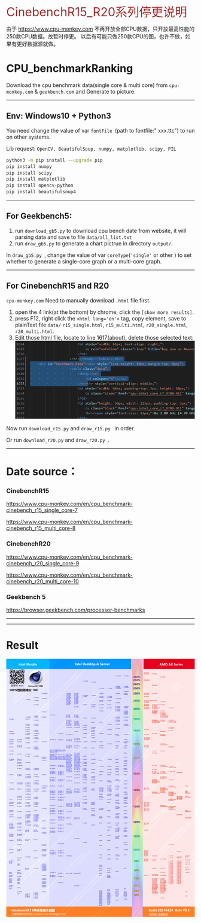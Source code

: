 
<font color=#A52A2A size=6>CinebenchR15_R20系列停更说明</font>

由于 https://www.cpu-monkey.com 不再开放全部CPU数据，只开放最高性能的250款CPU数据。故暂时停更。
以后有可能只做250款CPU的图，也许不做，如果有更好数据源就做。

# CPU_benchmarkRanking

Download the cpu benchmark data(single core & multi core) from `cpu-monkey.com` & `geekbench.com` and Generate to picture.

---
## Env: Windows10 + Python3

You need change the value of var `fontFile `(path to fontfile:" xxx.ttc") to run on other systems.

Lib request: ` OpenCV, BeautifulSoup, numpy, matplotlib, scipy, PIL ` 

``` sh
python3 -m pip install --upgrade pip
pip install numpy
pip install scipy
pip install matplotlib
pip install opencv-python
pip install beautifulsoup4
```
___
## For Geekbench5:
1. run `download_gb5.py` to download cpu bench date from website, it will parsing data and save to file `data/all_list.txt`
3. run `draw_gb5.py` to generate a chart pictrue in directory `output/`.

In `draw_gb5.py `, change the value of var `coreType`(`'single'` or other ) to set whether to generate a single-core graph or a multi-core graph.
___
## For CinebenchR15 and R20

`cpu-monkey.com` Need to manually download `.html` file first.

1. open the 4 link(at the bottom) by chrome, click the `[show more results]`.
2. press F12, right click the `<html lang='en'>` tag, copy element, save to plainText file `data/` `r15_single.html`, `r15_multi.html`, `r20_single.html`, `r20_multi.html`.
3. Edit those html file, locate to line 1617(about), delete those selected text: ![](pic/p1.png)


Now run `download_r15.py` and `draw_r15.py ` in order.

Or run `download_r20.py` and `draw_r20.py `.


---
# Date source：

### CinebenchR15
https://www.cpu-monkey.com/en/cpu_benchmark-cinebench_r15_single_core-7

https://www.cpu-monkey.com/en/cpu_benchmark-cinebench_r15_multi_core-8

### CinebenchR20
https://www.cpu-monkey.com/en/cpu_benchmark-cinebench_r20_single_core-9

https://www.cpu-monkey.com/en/cpu_benchmark-cinebench_r20_multi_core-10

### Geekbench 5
https://browser.geekbench.com/processor-benchmarks

---
---
# Result

![](pic/r15_single_v.8.png)